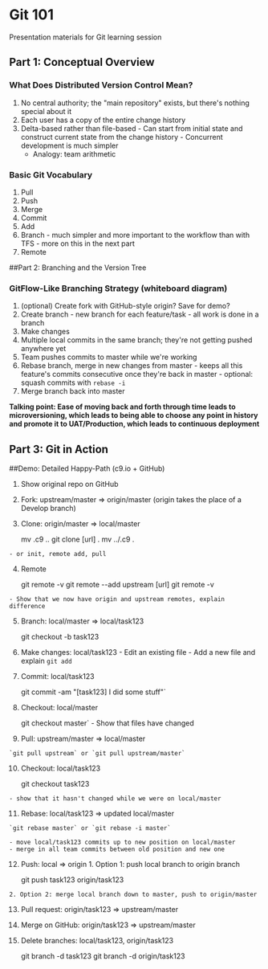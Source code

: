 # Git 101
Presentation materials for Git learning session

## Part 1: Conceptual Overview

### What Does Distributed Version Control Mean?
  1. No central authority; the "main repository" exists, but there's nothing special about it
  2. Each user has a copy of the entire change history
  3. Delta-based rather than file-based
    - Can start from initial state and construct current state from the change history
    - Concurrent development is much simpler
      - Analogy: team arithmetic

### Basic Git Vocabulary
  1. Pull
  2. Push
  3. Merge
  4. Commit
  5. Add
  6. Branch
    - much simpler and more important to the workflow than with TFS
    - more on this in the next part
  8. Remote

##Part 2: Branching and the Version Tree

### GitFlow-Like Branching Strategy (whiteboard diagram)
  1. (optional) Create fork with GitHub-style origin? Save for demo?
  2. Create branch
    - new branch for each feature/task 
    - all work is done in a branch
  3. Make changes
  4. Multiple local commits in the same branch; they're not getting pushed anywhere yet
  5. Team pushes commits to master while we're working
  6. Rebase branch, merge in new changes from master
    - keeps all this feature's commits consecutive once they're back in master
    - optional: squash commits with `rebase -i`
  7. Merge branch back into master

**Talking point: Ease of moving back and forth through time leads to microversioning, which leads to being able to choose any point in history and promote it to UAT/Production, which leads to continuous deployment**

## Part 3: Git in Action

##Demo: Detailed Happy-Path (c9.io + GitHub)
  1. Show original repo on GitHub
  2. Fork: upstream/master => origin/master (origin takes the place of a Develop branch)
  3. Clone: origin/master => local/master

        mv .c9 ..
        git clone [url] .
        mv ../.c9 .
        
    - or init, remote add, pull
    
  4. Remote

        git remote -v
        git remote --add upstream [url]
        git remote -v

    - Show that we now have origin and upstream remotes, explain difference
  5. Branch: local/master => local/task123

        git checkout -b task123
        
  6. Make changes: local/task123
    - Edit an existing file
    - Add a new file and explain `git add`
  7. Commit: local/task123 

        git commit -am "[task123] I did some stuff"`
  8. Checkout: local/master

        git checkout master`
    - Show that files have changed
  9. Pull: upstream/master => local/master

    `git pull upstream` or `git pull upstream/master`
    
  10. Checkout: local/task123

        git checkout task123
        
    - show that it hasn't changed while we were on local/master
  11. Rebase: local/task123 => updated local/master

    `git rebase master` or `git rebase -i master`
        
    - move local/task123 commits up to new position on local/master
    - merge in all team commits between old position and new one
  12. Push: local => origin
    1. Option 1: push local branch to origin branch

        git push task123 origin/task123
        
    2. Option 2: merge local branch down to master, push to origin/master
  13. Pull request: origin/task123 => upstream/master
  14. Merge on GitHub: origin/task123 => upstream/master
  15. Delete branches: local/task123, origin/task123

        git branch -d task123
        git branch -d origin/task123
